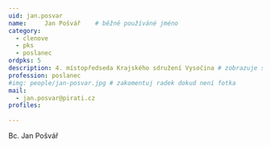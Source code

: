 ```yaml
---
uid: jan.posvar
name:     Jan Pošvář  	# běžně používáné jméno
category:
  - clenove
  - pks
  - poslanec
ordpks: 5
description: 4. místopředseda Krajského sdružení Vysočina # zobrazuje se v lide
profession: poslanec
#img: people/jan-posvar.jpg # zakomentuj radek dokud není fotka
mail:
  - jan.posvar@pirati.cz
profiles:
  
---
```


Bc. Jan Pošvář
